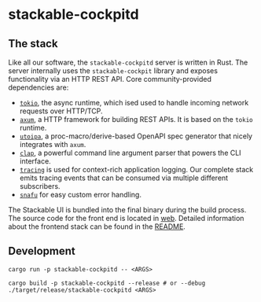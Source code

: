 # stackable-cockpitd

## The stack

Like all our software, the `stackable-cockpitd` server is written in Rust. The server internally uses the `stackable-cockpit` library
and exposes functionality via an HTTP REST API. Core community-provided dependencies are:

- [`tokio`][tokio-link], the async runtime, which ised used to handle incoming network requests over HTTP/TCP.
- [`axum`][axum-link], a HTTP framework for building REST APIs. It is based on the `tokio` runtime.
- [`utoipa`][utoipa-link], a proc-macro/derive-based OpenAPI spec generator that nicely integrates with `axum`.
- [`clap`][clap-link], a powerful command line argument parser that powers the CLI interface.
- [`tracing`][tracing-link] is used for context-rich application logging. Our complete stack emits tracing events that can be consumed via multiple different subscribers.
- [`snafu`][snafu-link] for easy custom error handling.

The Stackable UI is bundled into the final binary during the build process. The source code for the front end is located
in [web](../../web). Detailed information about the frontend stack can be found in the [README](../../web/README.me).

## Development

```shell
cargo run -p stackable-cockpitd -- <ARGS>
```

```shell
cargo build -p stackable-cockpitd --release # or --debug
./target/release/stackable-cockpitd <ARGS>
```

[tokio-link]: https://tokio.rs/
[axum-link]: https://github.com/tokio-rs/axum
[utoipa-link]: https://github.com/juhaku/utoipa
[clap-link]: https://github.com/clap-rs/clap
[tracing-link]: https://github.com/tokio-rs/tracing
[snafu-link]: https://github.com/shepmaster/snafu
